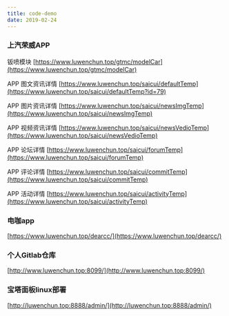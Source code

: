 ```yaml
---
title: code-demo
date: 2019-02-24 
---
```



### 上汽荣威APP
钣喷模块
[https://www.luwenchun.top/gtmc/modelCar](https://www.luwenchun.top/gtmc/modelCar)

APP 图文资讯详情
[https://www.luwenchun.top/saicui/defaultTemp](https://www.luwenchun.top/saicui/defaultTemp?id=79)

APP 图片资讯详情
[https://www.luwenchun.top/saicui/newsImgTemp](https://www.luwenchun.top/saicui/newsImgTemp)

APP 视频资讯详情
[https://www.luwenchun.top/saicui/newsVedioTemp](https://www.luwenchun.top/saicui/newsVedioTemp)

APP 论坛详情
[https://www.luwenchun.top/saicui/forumTemp](https://www.luwenchun.top/saicui/forumTemp)

APP 评论详情
[https://www.luwenchun.top/saicui/commitTemp](https://www.luwenchun.top/saicui/commitTemp)

APP 活动详情
[https://www.luwenchun.top/saicui/activityTemp](https://www.luwenchun.top/saicui/activityTemp)

### 电咖app

[https://www.luwenchun.top/dearcc/](https://www.luwenchun.top/dearcc/)

### 个人Gitlab仓库
[http://www.luwenchun.top:8099/](http://www.luwenchun.top:8099/)

### 宝塔面板linux部署
[http://luwenchun.top:8888/admin/](http://luwenchun.top:8888/admin/)











